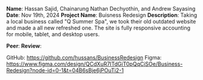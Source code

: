 **Name**: Hassan Sajid, Chainarung Nathan Dechyothin, and Andrew Sayasing
**Date**: Nov 19th, 2024
**Project Name**: Buisness Redesign
**Description**: Taking a local business called "Q Summer Spa", we took their old outdated website and made a all new refreshed one. The site is fully responsive accounting for mobile, tablet, and desktop users.

**Peer**:
**Review**: 

GitHub: https://github.com/hussans/BusinessRedesign
Figma: https://www.figma.com/design/QCdXuR7ITdGiT0pQqCiSOe/Business-Redesign?node-id=0-1&t=04B6sBje6jPOuTi2-1
